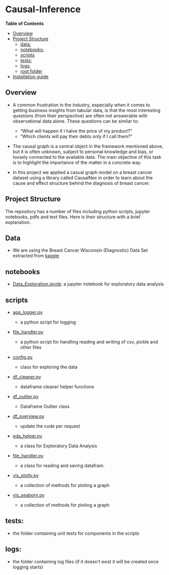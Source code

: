 # Causal-Inference
**Table of Contents**

  - [Overview](#overview)
  - [Project Structure](#project-structure)
    - [data:](#data)
    - [notebooks:](#notebooks)
    - [scripts](#scripts)
    - [tests:](#tests)
    - [logs:](#logs)
    - [root folder](#root-folder)
  - [Installation guide](#installation-guide)

## Overview
- A common frustration in the industry, especially when it comes to getting business insights from tabular data, is that the most interesting questions (from their perspective) are often not answerable with observational data alone. These questions can be similar to:
    - “What will happen if I halve the price of my product?”
    - “Which clients will pay their debts only if I call them?”

- The causal graph is a central object in the framework mentioned above, but it
is often unknown, subject to personal knowledge and bias, or loosely
connected to the available data. The main objective of this task is to
highlight the importance of the matter in a concrete way.

- In this project we applied a casual graph model on a breast cancer dataset
using a library called CausalNex in order to learn about the cause and effect structure behind
the diagnosis of breast cancer.

## Project Structure
The repository has a number of files including python scripts, jupyter notebooks, pdfs and text files. Here is their structure with a brief explanation.

## Data
- We are using the Breast Cancer Wisconsin (Diagnostic) Data Set extracted from [kaggle](https://www.kaggle.com/uciml/breast-cancer-wisconsin-data)
## notebooks
- [Data_Exploration.ipynb](https://github.com/tadesse381/Causal-Inference/blob/main/notebooks/Data_Exploration.ipynb): a jupyter notebook for exploratory data analysis
## scripts
- [app_logger.py](https://github.com/tadesse381/Causal-Inference/tree/main/scripts/app_logger.py)
    - a python script for logging
- [file_handler.py](https://github.com/tadesse381/Causal-Inference/tree/main/scripts/file_handler.py)

    - a python script for handling reading and writing of csv, pickle and other files
- [config.py](https://github.com/tadesse381/Causal-Inference/tree/main/scripts/config.py)
    - class for exploring the data
- [df_cleaner.py](https://github.com/10-Academy-quad-squad/casual-graph/blob/dev-abreham/scripts/df_cleaner.py)
    - dataframe cleaner helper functions
- [df_outlier.py](https://github.com/10-Academy-quad-squad/casual-graph/blob/dev-abreham/scripts/df_outlier.py)
    - Dataframe Outlier class
- [df_overview.py](https://github.com/10-Academy-quad-squad/casual-graph/blob/dev-abreham/scripts/df_overview.py)
    - update the code per request
- [eda_helper.py](https://github.com/10-Academy-quad-squad/casual-graph/blob/dev-abreham/scripts/eda_helper.py) 
    - a class for Exploratory Data Analysis
- [file_handler.py](https://github.com/10-Academy-quad-squad/casual-graph/blob/dev-abreham/scripts/file_handler.py)
    - a class for reading and saving datafram.
- [vis_plotly.py](https://github.com/10-Academy-quad-squad/casual-graph/blob/dev-abreham/scripts/vis_plotly.py)
    - a collection of methods for ploting a graph
- [vis_seaborn.py](https://github.com/10-Academy-quad-squad/casual-graph/blob/dev-abreham/scripts/vis_seaborn.py)
    - a collection of methods for ploting a graph
## tests:
- the folder containing unit tests for components in the scripts

## logs:
- the folder containing log files (if it doesn't exist it will be created once logging starts)
